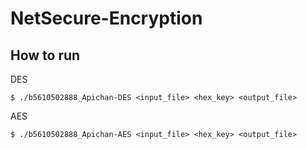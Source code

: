 # NetSecure-Encryption

## How to run

DES
```
$ ./b5610502888_Apichan-DES <input_file> <hex_key> <output_file>
```
AES
```
$ ./b5610502888_Apichan-AES <input_file> <hex_key> <output_file>
```
